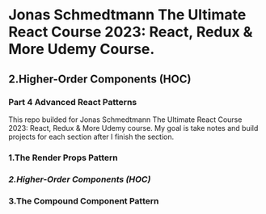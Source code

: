 # Jonas Schmedtmann The Ultimate React Course 2023: React, Redux &amp; More Udemy Course.

## 2.Higher-Order Components (HOC)

### Part 4 Advanced React Patterns

This repo builded for Jonas Schmedtmann The Ultimate React Course 2023: React, Redux & More Udemy course.
My goal is take notes and build projects for each section after I finish the section.

### 1.The Render Props Pattern

### **_2.Higher-Order Components (HOC)_**

### 3.The Compound Component Pattern
